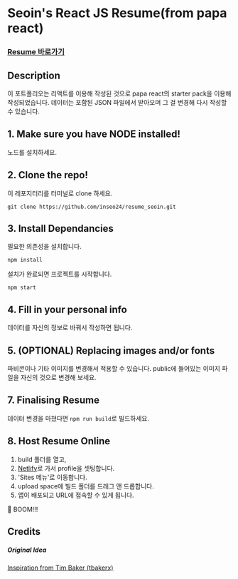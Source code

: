# Seoin's React JS Resume(from papa react)

### <a href="https://peaceful-haibt-4a0f6d.netlify.app/">Resume 바로가기</a>

## Description

이 포트폴리오는 리액트를 이용해 작성된 것으로 papa react의 starter pack을 이용해 작성되었습니다. 데이터는 포함된 JSON 파일에서 받아오며 그 걸 변경해 다시 작성할 수 있습니다.

## 1. Make sure you have NODE installed!

노드를 설치하세요.

## 2. Clone the repo!

이 레포지터리를 터미널로 clone 하세요.

`git clone https://github.com/inseo24/resume_seoin.git`

## 3. Install Dependancies

필요한 의존성을 설치합니다.

`npm install`

설치가 완료되면 프로젝트를 시작합니다.

`npm start`

## 4. Fill in your personal info

데이터를 자신의 정보로 바꿔서 작성하면 됩니다.

## 5. (OPTIONAL) Replacing images and/or fonts

파비콘이나 기타 이미지를 변경해서 적용할 수 있습니다. public에 들어있는 이미지 파일을 자신의 것으로 변경해 보세요.

## 7. Finalising Resume

데이터 변경을 마쳤다면 `npm run build`로 빌드하세요.

## 8. Host Resume Online

1. build 폴더를 열고,
2. <a href="https://www.netlify.com/">Netlify</a>로 가서 profile을 셋팅합니다.
3. 'Sites 메뉴'로 이동합니다.
4. upload space에 빌드 폴더를 드래그 앤 드롭합니다.
5. 앱이 배포되고 URL에 접속할 수 있게 됩니다.

🚀 BOOM!!!

## Credits

##### Original Idea

<a href="https://github.com/tbakerx/react-resume-template/blob/master/README.md">Inspiration from Tim Baker (tbakerx)</a>
